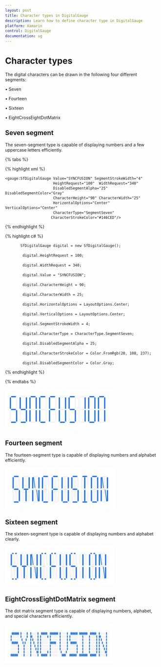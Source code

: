 ```yaml
---
layout: post
title: Character types in DigitalGauge
description: Learn how to define character type in DigitalGauge
platform: Xamarin
control: DigitalGauge
documentation: ug
---
```


# Character types

The digital characters can be drawn in the following four different segments:

•	Seven

•	Fourteen

•	Sixteen

•	EightCrossEightDotMatrix

## Seven segment

The seven-segment type is capable of displaying numbers and a few uppercase letters efficiently.

{% tabs %}

{% highlight xml %}

    <gauge:SfDigitalGauge Value="SYNCFUSION" SegmentStrokeWidth="4" 
                          HeightRequest="100"  WidthRequest="340"
                          DisabledSegmentAlpha="25" DisabledSegmentColor="Gray"
                          CharacterHeight="90" CharacterWidth="25" 
                          HorizontalOptions="Center" VerticalOptions="Center"
                          CharacterType="SegmentSeven" 
                         CharacterStrokeColor="#146CED"/>

{% endhighlight %}

{% highlight c# %}

           SfDigitalGauge digital = new SfDigitalGauge();

            digital.HeightRequest = 100;

            digital.WidthRequest = 340;

            digital.Value = "SYNCFUSION";

            digital.CharacterHeight = 90;

            digital.CharacterWidth = 25;

            digital.HorizontalOptions = LayoutOptions.Center;

            digital.VerticalOptions = LayoutOptions.Center;

            digital.SegmentStrokeWidth = 4;

            digital.CharacterType = CharacterType.SegmentSeven;

            digital.DisabledSegmentAlpha = 25;

            digital.CharacterStrokeColor = Color.FromRgb(20, 108, 237);

            digital.DisabledSegmentColor = Color.Gray;

{% endhighlight %}

{% endtabs %}

![](CharacterTypes_images/CharacterTypes_img1.png)

## Fourteen segment

The fourteen-segment type is capable of displaying numbers and alphabet efficiently.

![](CharacterTypes_images/CharacterTypes_img2.png)

## Sixteen segment

The sixteen-segment type is capable of displaying numbers and alphabet clearly.

![](CharacterTypes_images/CharacterTypes_img3.png)

## EightCrossEightDotMatrix segment

The dot matrix segment type is capable of displaying numbers, alphabet, and special characters efficiently.

![](CharacterTypes_images/CharacterTypes_img4.png)

